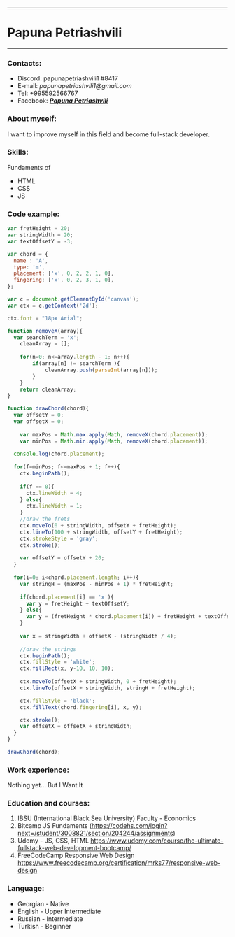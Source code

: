 ----------
# Papuna Petriashvili
----------
### Contacts:
- Discord: papunapetriashvili1 #8417
- E-mail: _papunapetriashvili1@gmail.com_
- Tel: +995592566767
- Facebook: _**[Papuna Petriashvili](https://www.facebook.com/papunapetriashvili20/)**_

### About myself:
I want to improve myself in this field and become full-stack developer.

### Skills:
Fundaments of
   - HTML
   - CSS
   - JS

### Code example:
``` javascript
var fretHeight = 20;
var stringWidth = 20;
var textOffsetY = -3;

var chord = {
  name : 'A',
  type: 'm',
  placement: ['x', 0, 2, 2, 1, 0],
  fingering: ['x', 0, 2, 3, 1, 0],
};

var c = document.getElementById('canvas');
var ctx = c.getContext('2d');

ctx.font = "18px Arial";

function removeX(array){
  var searchTerm = 'x';
	cleanArray = [];
  
	for(n=0; n<=array.length - 1; n++){
		if(array[n] != searchTerm ){
			cleanArray.push(parseInt(array[n]));
		}
	}
	return cleanArray;
}

function drawChord(chord){
  var offsetY = 0;
  var offsetX = 0;
  
	var maxPos = Math.max.apply(Math, removeX(chord.placement));
	var minPos = Math.min.apply(Math, removeX(chord.placement));
  
  console.log(chord.placement);
  
  for(f=minPos; f<=maxPos + 1; f++){
    ctx.beginPath();
    
    if(f == 0){
      ctx.lineWidth = 4;
    } else{
      ctx.lineWidth = 1;
    }
    //draw the frets
    ctx.moveTo(0 + stringWidth, offsetY + fretHeight);
    ctx.lineTo(100 + stringWidth, offsetY + fretHeight);
    ctx.strokeStyle = 'gray';
    ctx.stroke();
    
    var offsetY = offsetY + 20;
  }
  
  for(i=0; i<chord.placement.length; i++){    
    var stringH = (maxPos - minPos + 1) * fretHeight;
    
    if(chord.placement[i] == 'x'){
      var y = fretHeight + textOffsetY;
    } else{
      var y = (fretHeight * chord.placement[i]) + fretHeight + textOffsetY;
    }
    
    var x = stringWidth + offsetX - (stringWidth / 4);
    
    //draw the strings
    ctx.beginPath();
    ctx.fillStyle = 'white';
    ctx.fillRect(x, y-10, 10, 10);
    
    ctx.moveTo(offsetX + stringWidth, 0 + fretHeight);
    ctx.lineTo(offsetX + stringWidth, stringH + fretHeight);

    ctx.fillStyle = 'black';
    ctx.fillText(chord.fingering[i], x, y);

    ctx.stroke();
    var offsetX = offsetX + stringWidth;
  }
}

drawChord(chord);
```

### Work experience:
Nothing yet... But I Want It

### Education and courses:
1. IBSU (International Black Sea University) Faculty - Economics
2. Bitcamp JS Fundaments (https://codehs.com/login?next=/student/3008821/section/204244/assignments)
3. Udemy - JS, CSS, HTML https://www.udemy.com/course/the-ultimate-fullstack-web-development-bootcamp/
4. FreeCodeCamp Responsive Web Design https://www.freecodecamp.org/certification/mrks77/responsive-web-design


### Language:
- Georgian - Native
- English - Upper Intermediate
- Russian - Intermediate
- Turkish - Beginner
